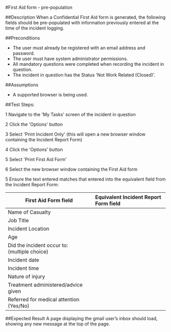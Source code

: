 #First Aid form - pre-population

##Description
When a Confidential First Aid form is generated, the following fields should be pre-populated with information previously entered at the time of the incident logging.

##Preconditions
+ The user must already be registered with an email address and password.
+ The user must have system administrator permissions.
+ All mandatory questions were completed when recording the incident in question.
+ The incident in question has the Status 'Not Work Related (Closed)'.

##Assumptions
+ A supported browser is being used.

##Test Steps:

1 Navigate to the 'My Tasks' screen of the incident in question

2 Click the 'Options' button

3 Select 'Print Incident Only' (this will open a new browser window containing the Incident Report Form)

4 Click the 'Options' button

5 Select 'Print First Aid Form'

6 Select the new browser window containing the First Aid form

5 Ensure the text entered matches that entered into the equivalent field from the Incident Report Form:

| First Aid Form field|Equivalent Incident Report Form field
|--------------------|:------------------|
|Name of Casualty|
|Job Title|
|Incident Location|
|Age|
|Did the incident occur to: (multiple choice)|
|Incident date|
|Incident time|
|Nature of injury|
|Treatment administered/advice given|
|Referred for medical attention (Yes/No)|



##Expected Result
A page displaying the gmail user’s inbox should load, showing any new message at the top of the page.
